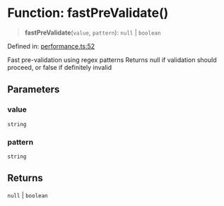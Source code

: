 # Function: fastPreValidate()

> **fastPreValidate**(`value`, `pattern`): `null` \| `boolean`

Defined in: [performance.ts:52](https://github.com/Nick2bad4u/dnsValidator/blob/main/src/performance.ts#L52)

Fast pre-validation using regex patterns
Returns null if validation should proceed, or false if definitely invalid

## Parameters

### value

`string`

### pattern

`string`

## Returns

`null` \| `boolean`
